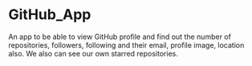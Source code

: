 # GitHub_App
An app to be able to view GitHub profile and find out the number of repositories, followers, following and their email, profile image, location also. We also can see our own starred repositories.

